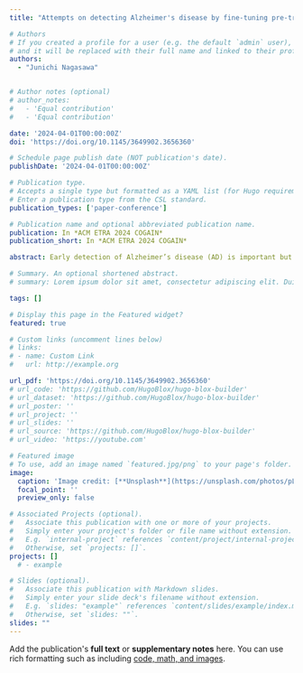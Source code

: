 ```yaml
---
title: "Attempts on detecting Alzheimer's disease by fine-tuning pre-trained model with Gaze Data"

# Authors
# If you created a profile for a user (e.g. the default `admin` user), write the username (folder name) here
# and it will be replaced with their full name and linked to their profile.
authors:
  - "Junichi Nagasawa"


# Author notes (optional)
# author_notes:
#   - 'Equal contribution'
#   - 'Equal contribution'

date: '2024-04-01T00:00:00Z'
doi: 'https://doi.org/10.1145/3649902.3656360'

# Schedule page publish date (NOT publication's date).
publishDate: '2024-04-01T00:00:00Z'

# Publication type.
# Accepts a single type but formatted as a YAML list (for Hugo requirements).
# Enter a publication type from the CSL standard.
publication_types: ['paper-conference']

# Publication name and optional abbreviated publication name.
publication: In *ACM ETRA 2024 COGAIN*
publication_short: In *ACM ETRA 2024 COGAIN*

abstract: Early detection of Alzheimer’s disease (AD) is important but difficult. Screening for AD using neuropsychological tests such as mini-mental state examination (MMSE) is time-consuming and burdensome for patients. Recently, several methods have been reported for detecting AD based on eye movements. However, analyzing eye movements requires considerable effort. Although machine learning from eye movement data is a strong candidate for labor-saving, it requires large datasets. In this study, we modify an existing pre-trained deep neural network model, gazeNet, for transfer learning. For evaluation, we exclusively used data from one participant and fine-tuned the model using data from all the remaining participants. We repeated this procedure separately for each of the 14 participants. The results of eye movement during the antisaccade task were not satisfactory for the discrimination of AD, and detailed analysis suggested that the data might potentially have a correlation with MMSE scores in the mild cognitive impairment range.

# Summary. An optional shortened abstract.
# summary: Lorem ipsum dolor sit amet, consectetur adipiscing elit. Duis posuere tellus ac convallis placerat. Proin tincidunt magna sed ex sollicitudin condimentum.

tags: []

# Display this page in the Featured widget?
featured: true

# Custom links (uncomment lines below)
# links:
# - name: Custom Link
#   url: http://example.org

url_pdf: 'https://doi.org/10.1145/3649902.3656360'
# url_code: 'https://github.com/HugoBlox/hugo-blox-builder'
# url_dataset: 'https://github.com/HugoBlox/hugo-blox-builder'
# url_poster: ''
# url_project: ''
# url_slides: ''
# url_source: 'https://github.com/HugoBlox/hugo-blox-builder'
# url_video: 'https://youtube.com'

# Featured image
# To use, add an image named `featured.jpg/png` to your page's folder.
image:
  caption: 'Image credit: [**Unsplash**](https://unsplash.com/photos/pLCdAaMFLTE)'
  focal_point: ''
  preview_only: false

# Associated Projects (optional).
#   Associate this publication with one or more of your projects.
#   Simply enter your project's folder or file name without extension.
#   E.g. `internal-project` references `content/project/internal-project/index.md`.
#   Otherwise, set `projects: []`.
projects: []
  # - example

# Slides (optional).
#   Associate this publication with Markdown slides.
#   Simply enter your slide deck's filename without extension.
#   E.g. `slides: "example"` references `content/slides/example/index.md`.
#   Otherwise, set `slides: ""`.
slides: ""
---
```


<!-- {{% callout note %}}
Click the _Cite_ button above to demo the feature to enable visitors to import publication metadata into their reference management software.
{{% /callout %}} -->

<!-- {{% callout note %}}
Create your slides in Markdown - click the _Slides_ button to check out the example.
{{% /callout %}} -->

Add the publication's **full text** or **supplementary notes** here. You can use rich formatting such as including [code, math, and images](https://docs.hugoblox.com/content/writing-markdown-latex/).
